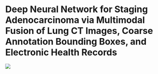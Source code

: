 # Deep Neural Network for Staging Adenocarcinoma via Multimodal Fusion of Lung CT Images, Coarse Annotation Bounding Boxes, and Electronic Health Records
![](framework.png)
